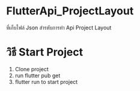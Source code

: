 # FlutterApi_ProjectLayout
ที่เก็บไฟล์ Json สำรหับการทำ Api Project Layout
# วิธี Start Project
1. Clone project 
2. run flutter pub get 
3. flutter run to start project
